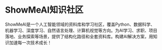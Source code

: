# ShowMeAI知识社区

ShowMeAI是一个人工智能领域的资料库和学习社区，覆盖Python、数据科学、机器学习、深度学习、自然语言处理、计算机视觉等方向。为AI学习、求职、项目落地、业务探索等场景，提供了结构化路径和全套资料库。构建AI解决方案，用知识加速每一次技术成长！